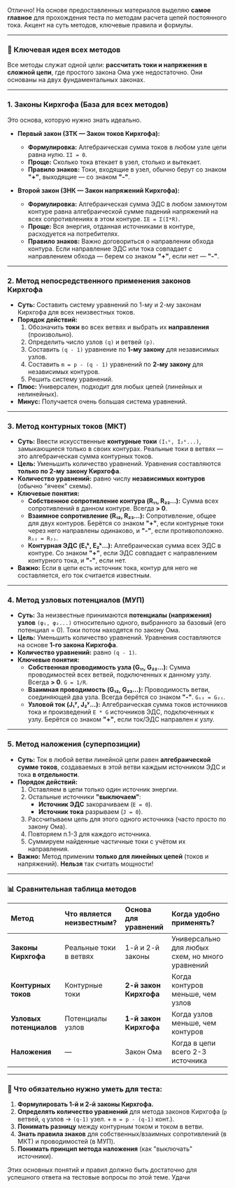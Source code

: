 Отлично! На основе предоставленных материалов выделяю **самое главное** для прохождения теста по методам расчета цепей постоянного тока. Акцент на суть методов, ключевые правила и формулы.

---

### 🧠 Ключевая идея всех методов

Все методы служат одной цели: **рассчитать токи и напряжения в сложной цепи**, где простого закона Ома уже недостаточно. Они основаны на двух фундаментальных законах.

---

### 1. Законы Кирхгофа (База для всех методов)

Это основа, которую нужно знать идеально.

*   **Первый закон (ЗТК — Закон токов Кирхгофа):**
    *   **Формулировка:** Алгебраическая сумма токов в любом узле цепи равна нулю. `ΣI = 0`.
    *   **Проще:** Сколько тока втекает в узел, столько и вытекает.
    *   **Правило знаков:** Токи, входящие в узел, обычно берут со знаком **"+"**, выходящие — со знаком **"-"**.

*   **Второй закон (ЗНК — Закон напряжений Кирхгофа):**
    *   **Формулировка:** Алгебраическая сумма ЭДС в любом замкнутом контуре равна алгебраической сумме падений напряжений на всех сопротивлениях в этом контуре. `ΣE = Σ(I*R)`.
    *   **Проще:** Вся энергия, отданная источниками в контуре, расходуется на потребителях.
    *   **Правило знаков:** Важно договориться о направлении обхода контура. Если направление ЭДС или тока совпадает с направлением обхода — берем со знаком **"+"**, если нет — **"-"**.

---

### 2. Метод непосредственного применения законов Кирхгофа

*   **Суть:** Составить систему уравнений по 1-му и 2-му законам Кирхгофа для всех неизвестных токов.
*   **Порядок действий:**
    1.  Обозначить **токи** во всех ветвях и выбрать их **направления** (произвольно).
    2.  Определить число узлов `(q)` и ветвей `(p)`.
    3.  Составить `(q - 1)` уравнение по **1-му закону** для независимых узлов.
    4.  Составить `m = p - (q - 1)` уравнений по **2-му закону** для независимых контуров.
    5.  Решить систему уравнений.
*   **Плюс:** Универсален, подходит для любых цепей (линейных и нелинейных).
*   **Минус:** Получается очень большая система уравнений.

---

### 3. Метод контурных токов (МКТ)

*   **Суть:** Ввести искусственные **контурные токи** `(I₁ᵏ, I₂ᵏ...)`, замыкающиеся только в своих контурах. Реальные токи в ветвях — это алгебраическая сумма контурных токов.
*   **Цель:** Уменьшить количество уравнений. Уравнения составляются **только по 2-му закону Кирхгофа**.
*   **Количество уравнений:** равно числу **независимых контуров** (обычно "ячеек" схемы).
*   **Ключевые понятия:**
    *   **Собственное сопротивление контура (R₁₁, R₂₂...):** Сумма всех сопротивлений в данном контуре. Всегда **> 0**.
    *   **Взаимное сопротивление (R₁₂, R₂₃...):** Сопротивление, общее для двух контуров. Берётся со знаком **"+"**, если контурные токи через него направлены одинаково, и **"-"**, если противоположно. `R₁₂ = R₂₁`.
    *   **Контурная ЭДС (E₁ᵏ, E₂ᵏ...):** Алгебраическая сумма всех ЭДС в контуре. Со знаком **"+"**, если ЭДС совпадает с направлением контурного тока, и **"-"**, если нет.
*   **Важно:** Если в цепи есть источник тока, контур для него не составляется, его ток считается известным.

---

### 4. Метод узловых потенциалов (МУП)

*   **Суть:** За неизвестные принимаются **потенциалы (напряжения) узлов** `(φ₁, φ₂...)` относительно одного, выбранного за базовый (его потенциал = 0). Токи потом находятся по закону Ома.
*   **Цель:** Уменьшить количество уравнений. Уравнения составляются на основе **1-го закона Кирхгофа**.
*   **Количество уравнений:** равно `(q - 1)`.
*   **Ключевые понятия:**
    *   **Собственная проводимость узла (G₁₁, G₂₂...):** Сумма проводимостей всех ветвей, подключенных к данному узлу. Всегда **> 0**. `G = 1/R`.
    *   **Взаимная проводимость (G₁₂, G₂₃...):** Проводимость ветви, соединяющей два узла. Всегда берётся со знаком **"-"**. `G₁₂ = G₂₁`.
    *   **Узловой ток (J₁ʸ, J₂ʸ...):** Алгебраическая сумма токов источников тока и произведений `E * G` источников ЭДС, подключенных к узлу. Берётся со знаком **"+"**, если ток/ЭДС направлен *к* узлу.

---

### 5. Метод наложения (суперпозиции)

*   **Суть:** Ток в любой ветви линейной цепи равен **алгебраической сумме токов**, создаваемых в этой ветви каждым источником ЭДС и тока **в отдельности**.
*   **Порядок действий:**
    1.  Оставляем в цепи только один источник энергии.
    2.  Остальные источники **"выключаем"**:
        *   **Источник ЭДС** закорачиваем (`E = 0`).
        *   **Источник тока** разрываем (`J = 0`).
    3.  Рассчитываем цепь для этого одного источника (часто просто по закону Ома).
    4.  Повторяем п.1-3 для каждого источника.
    5.  Суммируем найденные частичные токи с учётом их направления.
*   **Важно:** Метод применим **только для линейных цепей** (токов и напряжений). **Нельзя** так считать мощности!

---

### 📊 Сравнительная таблица методов

| Метод | Что является неизвестным? | Основа для уравнений | Когда удобно применять? |
| :--- | :--- | :--- | :--- |
| **Законы Кирхгофа** | Реальные токи в ветвях | 1-й и 2-й законы | Универсально для любых схем, но много уравнений |
| **Контурных токов** | Контурные токи | **2-й закон Кирхгофа** | Когда контуров меньше, чем узлов |
| **Узловых потенциалов** | Потенциалы узлов | **1-й закон Кирхгофа** | Когда узлов меньше, чем контуров |
| **Наложения** | — | Закон Ома | Когда в цепи всего 2-3 источника |

---

### 🧪 Что обязательно нужно уметь для теста:

1.  **Формулировать 1-й и 2-й законы Кирхгофа.**
2.  **Определять количество уравнений** для метода законов Кирхгофа (`p` ветвей, `q` узлов -> `(q-1)` узел. + `m = p - (q-1)` конт.).
3.  **Понимать разницу** между контурным током и током в ветви.
4.  **Знать правила знаков** для собственных/взаимных сопротивлений (в МКТ) и проводимостей (в МУП).
5.  **Понимать принцип метода наложения** (как "выключать" источники).

Этих основных понятий и правил должно быть достаточно для успешного ответа на тестовые вопросы по этой теме. Удачи
